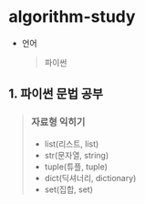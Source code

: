 # algorithm-study

- 언어
  > 파이썬

## 1. 파이썬 문법 공부

> ### 자료형 익히기
>
> - list(리스트, list)
> - str(문자열, string)
> - tuple(튜플, tuple)
> - dict(딕셔너리, dictionary)
> - set(집합, set)
